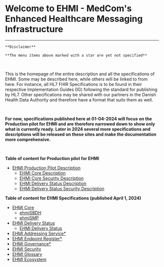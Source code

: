 # Welcome to EHMI - MedCom's Enhanced Healthcare Messaging Infrastructure

***

    **Disclaimer** 
    
    **The menu items above marked with a star are yet not specified**
       
<br/> 


This is the homepage of the entire description and all the specifications of EHMI. Some may be described here, while others will be linked to from here. For instance, all HL7 FHIR Specifications is to be found in their respective Implementation Guides (IG) following the standard for publishing by HL7. Other specifications may be shared with our partners in the Danish Health Data Authority and therefore have a format that suits them as well.

<br/> 

**For now, specifications published here at 01-04-2024 will focus on the Production pilot for EHMI and are therefore narrowed down to show only what is currently ready. Later in 2024 several more specifications and descriptions will be released on these sites and make the documentation more comprehensive.**
   
<br/> 


**Table of content for Production pilot for EHMI**
- <a href="https://medcomdk.github.io/ehmi/assets/documents/production-pilot/" target="blank"> EHMI Production Pilot Description</a>
   - <a href="https://medcomdk.github.io/ehmi/assets/documents/production-pilot/ehmi-core-description/" target="blank"> EHMI Core Description</a>
   - <a href="https://medcomdk.github.io/ehmi/assets/documents/production-pilot/ehmi-core-security-description/" target="blank"> EHMI Core Security Description</a>
   - <a href="https://medcomdk.github.io/ehmi/assets/documents/production-pilot/ehmi-delivery-status-description/" target="blank"> EHMI Delivery Status Description</a>
   - <a href="https://medcomdk.github.io/ehmi/assets/documents/production-pilot/ehmi-delivery-status-security-description/" target="blank"> EHMI Delivery Status Security Description</a>

**Table of content for EHMI Specifications (published April 1, 2024)**
- <a href="https://medcomdk.github.io/ehmi/assets/documents/ecore/" target="blank"> EHMI Core</a> 
   - <a href="https://medcomdk.github.io/ehmi/assets/documents/ecore/ehmiSBDH/" target="blank"> ehmiSBDH</a>
   - <a href="https://medcomdk.github.io/ehmi/assets/documents/ecore/ehmiSMP/" target="blank"> ehmiSMP</a>
- <a href="https://medcomdk.github.io/ehmi/assets/documents/eds/" target="blank"> EHMI Delivery Status</a> 
   - <a href="https://medcomdk.github.io/ehmi/assets/documents/eds/" target="blank"> EHMI Delivery Status</a>
- <a href="https://medcomdk.github.io/ehmi/assets/documents/eas/" target="blank"> EHMI Addressing Service*</a>
- <a href="https://medcomdk.github.io/ehmi/assets/documents/eer/" target="blank"> EHMI Endpoint Register*</a>
- <a href="https://medcomdk.github.io/ehmi/assets/documents/egov/" target="blank"> EHMI Governance*</a>
- <a href="https://medcomdk.github.io/ehmi/assets/documents/security/" target="blank"> EHMI Security</a>
- <a href="https://medcomdk.github.io/ehmi/assets/documents/glossary/" target="blank"> EHMI Glossary</a>
- <a href="https://medcomdk.github.io/ehmi/assets/ehmi_ecosystem.html" target="blank"> EHMI Ecosystem</a>





<br/> 


